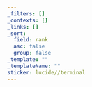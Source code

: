 ```yaml
---
_filters: []
_contexts: []
_links: []
_sort:
  field: rank
  asc: false
  group: false
_template: ""
_templateName: ""
sticker: lucide//terminal
---
```

